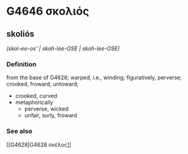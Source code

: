 # G4646 σκολιός

## skoliós

_(skol-ee-os' | skoh-lee-OSE | skoh-lee-OSE)_

### Definition

from the base of G4628; warped, i.e., winding; figuratively, perverse; crooked, froward, untoward; 

- crooked, curved
- metaphorically
  - perverse, wicked
  - unfair, surly, froward

### See also

[[G4628|G4628 σκέλος]]
